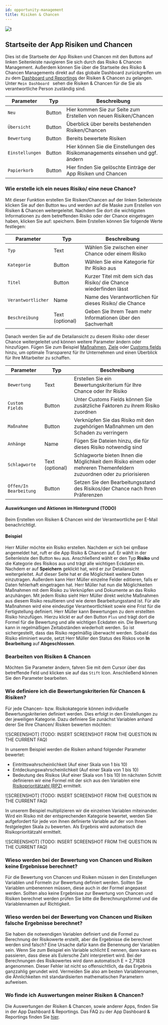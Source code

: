 ```yaml
---
id: opportunity-management
title: Risiken & Chancen
---
```


![t](https://caqadmin.blob.core.windows.net/public-screenshots/All%20Integration%20Specs/Opportunities.png)

## Startseite der App Risiken und Chancen

Dies ist die Startseite der App Risiken und Chancen mit den Buttons auf linken Seitenleiste navigieren Sie sich durch das Risiko & Chancen Management. Außerdem können Sie über die Startseite des Risiko & Chancen Managements direkt auf das globale Dashboard zurückgreifen um zu dem [Dashboard und Reportings](dashboard.md) der Risiken & Chancen zu gelangen. Unter <code>Mein Dashboard </code> sehen die Risiken & Chancen für die Sie als verantwortliche Person zuständig sind.

| Parameter                  | Typ    | Beschreibung                                                                     |
| -------------------------- | ------ | -------------------------------------------------------------------------------- |
| <code>Neu</code>           | Button | Hier kommen Sie zur Seite zum Erstellen von neuen Risiken/Chancen                |
| <code>Übersicht</code>     | Button | Überblick über bereits bestehenden Risiken/Chancen                               |
| <code>Bewertung</code>     | Button | Bereits bewertete Risiken                                                        |
| <code>Einstellungen</code> | Button | Hier können Sie die Einstellungen des Risikomanagements einsehen und ggf. ändern |
| <code>Papierkorb</code>    | Button | Hier finden Sie gelöschte Einträge der App Risiken und Chancen                   |

### Wie erstelle ich ein neues Risiko/ eine neue Chance?

Mit dieser Funktion erstellen Sie Risiken/Chancen auf der linken Seitenleiste klicken Sie auf den Button <code>Neu</code> und werden auf die Maske zum Erstellen von Risiken & Chancen weitergeleitet. Nachdem Sie dort die wichtigsten Informationen zu dem betreffenden Risiko oder der Chance eingetragen haben, klicken Sie auf: speichern.
Beim Erstellen können Sie folgende Werte festlegen:

| Parameter                     | Typ             | Beschreibung                                                        |
| ----------------------------- | --------------- | ------------------------------------------------------------------- |
| <code>Typ</code>              | Text            | Wählen Sie zwischen einer Chance oder einem Risiko                  |
| <code>Kategorie</code>        | Button          | Wählen Sie eine Kategorie für Ihr Risiko aus                        |
| <code>Titel</code>            | Button          | Kurzer Titel mit dem sich das Risiko/ die Chance wiederfinden lässt |
| <code>Verantwortlicher</code> | Name            | Name des Verantwortlichen für dieses Risiko/ die Chance             |
| <code>Beschreibung</code>     | Text (optional) | Geben Sie Ihrem Team mehr Informationen über den Sachverhalt        |

Danach werden Sie auf die Detailansicht zu diesem Risiko oder dieser Chance weitergeleitet und können weitere Parameter ändern oder hinzufügen. Fügen Sie zum Beispiel [Maßnahmen](projects-and-tasks.md), [Ziele](goal-management.md) oder [Customs fields](faqs/80) hinzu, um optimale Transparenz für Ihr Unternehmen und einen Überblick für Ihre Mitarbeiter zu schaffen.

| Parameter                         | Typ             | Beschreibung                                                                                                          |
| --------------------------------- | --------------- | --------------------------------------------------------------------------------------------------------------------- |
| <code>Bewertung</code>            | Text            | Erstellen Sie ein Bewertungskriterium für Ihre Chance oder Ihr Risiko                                                 |
| <code>Custom Fields</code>        | Button          | Unter Customs Fields können Sie zusätzliche Faktoren zu ihrem Risiko zuordnen                                         |
| <code>Maßnahme </code>            | Button          | Verknüpfen Sie das Risiko mit den zugehörigen Maßnahmen um den Schaden zu verringern                                  |
| <code>Anhänge</code>              | Name            | Fügen Sie Dateien hinzu, die für dieses Risiko notwendig sind                                                         |
| <code>Schlagworte</code>          | Text (optional) | Schlagworte bieten Ihnen die Möglichkeit dem Risiko einem oder mehreren Themenfeldern zuzuordnen oder zu priorisieren |
| <code>Offen/In Bearbeitung</code> | Button          | Setzen Sie den Bearbeitungsstand des Risikos/der Chance nach Ihren Präferenzen                                        |

#### Auswirkungen und Aktionen im Hintergrund (TODO)

Beim Erstellen von Risiken & Chancen wird der Verantwortliche per E-Mail benachrichtigt.

#### Beispiel

Herr Müller möchte ein Risiko erstellen. Nachdem er sich bei qmBase angemeldet hat, ruft er die App Risiko & Chancen auf. Er wählt in der Seitenleiste den Button <code>Neu</code> aus. Anschließend wählt er den Typ **Risiko** und die Kategorie des Risikos aus und trägt alle wichtigen Eckdaten ein. Nachdem er auf **Speichern** geklickt hat, wird er zur Detailansicht weitergeleitet. Auf dieser Seite hat er die Möglichkeit weitere Daten einzutragen. Außerdem kann Herr Müller einzelne Felder editieren, falls er Daten fehlerhaft eingetragen hat.
Herr Müller hat nun die Möglichkeiten Maßnahmen mit dem Risiko zu Verknüpfen und Dokumente an das Risiko anzuhängen. Mit jedem Risiko sieht Herr Müller direkt welche Maßnahmen aus diesem Risiko resultieren und wie deren Bearbeitungsstand ist. Für alle Maßnahmen wird eine eindeutige Verantwortlichkeit sowie eine Frist für die Fertigstellung definiert.
Herr Müller kann Bewertungen zu dem erstellten Risiko hinzufügen. Hierzu klickt er auf den Button <code>Plus</code> und trägt dort die Formel für die Bewertung und alle wichtigen Eckdaten ein. Die Bewertung kann in regelmäßigen Zeitabständen wiederholt werden. So ist sichergestellt, dass das Risiko regelmäßig überwacht werden. Sobald das Risiko eliminiert wurde, setzt Herr Müller den Status des Riskos von **In Bearbeitung** auf **Abgeschlossen**.

### Bearbeiten von Risiken & Chancen

Möchten Sie Parameter ändern, fahren Sie mit dem Cursor über das betreffende Feld und klicken sie auf das <code>Stift</code> Icon. Anschließend können Sie den Parameter bearbeiten.

### Wie definiere ich die Bewertungskriterien für Chancen & Risiken?

Für jede Chancen- bzw. Risikokategorie können individuelle Bewertungskriterien definiert werden. Dies erfolgt in den Einstellungen zu der jeweiligen Kategorie.
Dazu definiere Sie zunächst Variablen anhand derer Sie Ihre Chancen/ Risiken bewerten möchten:

![SCREENSHOT] (TODO: INSERT SCREENSHOT FROM THE QUESTION IN THE CURRENT FAQ)

In unserem Beispiel werden die Risiken anhand folgender Parameter bewertet:

- Eintrittswahrscheinlichkeit (Auf einer Skala von 1 bis 10)
- Entdeckungswahrscheinlichkeit (Auf einer Skala von 1 bis 10)
- Bedeutung des Risikos (Auf einer Skala von 1 bis 10)
  Im nächsten Schritt definieren wir eine Formel mit der sich aus den Variablen eine [Risikoprioritätzahl (RPZ)](https://www.qmbase.com/fmea-fehlermoeglichkeits-und-einfluss-analyse/) ermittelt.

![SCREENSHOT] (TODO: INSERT SCREENSHOT FROM THE QUESTION IN THE CURRENT FAQ)

In unserem Beispiel multiplizieren wir die einzelnen Variablen miteinander.
Wird ein Risiko mit der entsprechenden Kategorie bewertet, werden Sie aufgefordert für jede von ihnen definierte Variable auf der von Ihnen festgelegten Skala zu bewerten. Als Ergebnis wird automatisch die Risikoprioritätzahl ermittelt.

![SCREENSHOT] (TODO: INSERT SCREENSHOT FROM THE QUESTION IN THE CURRENT FAQ)

### Wieso werden bei der Bewertung von Chancen und Risiken keine Ergebnisse berechnet?

Für die Bewertung von Chancen und Risiken müssen in den Einstellungen Variablen und Formeln zur Bewertung definiert werden. Sollten Sie Variablen umbenennen müssen, diese auch in der Formel angepasst werden. Sollten also keine Ergebnisse zur Bewertung von Chancen und Risiken berechnet werden prüfen Sie bitte die Berechnungsformel und die Variablennamen auf Richtigkeit.

### Wieso werden bei der Bewertung von Chancen und Risiken falsche Ergebnisse berechnet?

Sie haben die notwendigen Variablen definiert und die Formel zu Berechnung der Risikowerte erstellt, aber die Ergebnisse die berechnet werden sind falsch?
Eine Ursache dafür kann die Benennung der Variablen sein. Wenn Sie zum Beispiel ein Variable schlicht E nennen, dann kann es passieren, dass diese als Eulersche Zahl interpretiert wird. Bei der Berechnungen des Risikowertes wird dann automatisch E = 2,71828 angenommen. Dieser Fehler ist nicht so offensichtlich, da das Ergebnis ganzzahlig gerundet wird. Vermeiden Sie also am besten Variablennamen, die Ähnlichkeiten mit standardisierten mathematischen Parametern aufweisen.

### Wo finde ich Auswertungen meiner Risiken & Chancen?

Die Auswertungen der Risiken & Chancen, sowie anderer Apps, finden Sie in der App Dashboard & Reportings. Das FAQ zu der App Dashboard & Reportings finden Sie [hier](dashboard.md).
